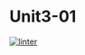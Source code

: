 # Unit3-01
[![linter](https://github.com/Abdullah-Al-Rashid/Unit3-01/workflows/linter/badge.svg)](https://github.com/marketplace/actions/super-linter)      
